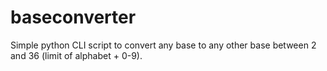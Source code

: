 # baseconverter
Simple python CLI script to convert any base to any other base between 2 and 36 (limit of alphabet + 0-9).
